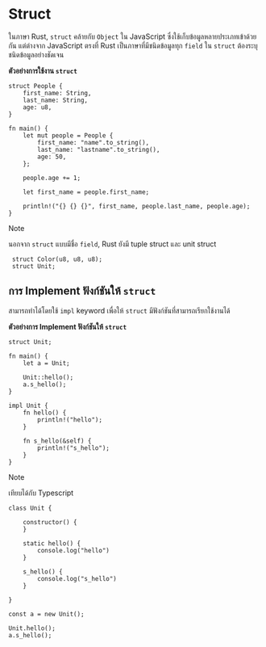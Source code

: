 # Struct

ในภาษา Rust, `struct` คล้ายกับ `Object` ใน JavaScript ซึ่งใช้เก็บข้อมูลหลายประเภทเข้าด้วยกัน แต่ต่างจาก JavaScript ตรงที่ Rust เป็นภาษาที่มีชนิดข้อมูลทุก `field` ใน `struct` ต้องระบุชนิดข้อมูลอย่างชัดเจน

**ตัวอย่างการใช้งาน `struct`**

```rust, editable
struct People {
    first_name: String,
    last_name: String,
    age: u8,
}

fn main() {
    let mut people = People {
        first_name: "name".to_string(),
        last_name: "lastname".to_string(),
        age: 50,
    };

    people.age += 1;

    let first_name = people.first_name;

    println!("{} {} {}", first_name, people.last_name, people.age);
}
```

> [!NOTE]
> นอกจาก `struct` แบบมีชื่อ `field`, Rust ยังมี tuple struct และ unit struct
>
> ```
>  struct Color(u8, u8, u8);
>  struct Unit;
> ```

## การ Implement ฟังก์ชันให้ `struct`

สามารถทำได้โดยใช้ `impl` keyword เพื่อให้ `struct` มีฟังก์ชันที่สามารถเรียกใช้งานได้

**ตัวอย่างการ Implement ฟังก์ชันให้ `struct`**

```rust, editable
struct Unit;

fn main() {
    let a = Unit;

    Unit::hello();
    a.s_hello();
}

impl Unit {
    fn hello() {
        println!("hello");
    }

    fn s_hello(&self) {
        println!("s_hello");
    }
}
```

> [!NOTE]
> เทียบได้กับ Typescript
>
> ```
> class Unit {
>
>     constructor() {
>     }
>
>     static hello() {
>         console.log("hello")
>     }
>
>     s_hello() {
>         console.log("s_hello")
>     }
>    
> }
>
> const a = new Unit();
>
> Unit.hello();
> a.s_hello();
> ```
